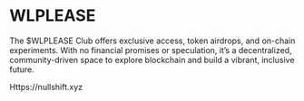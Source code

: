 # WLPLEASE
The $WLPLEASE Club offers exclusive access, token airdrops, and on-chain experiments. With no financial promises or speculation, it’s a decentralized, community-driven space to explore blockchain and build a vibrant, inclusive future.

Https://nullshift.xyz
